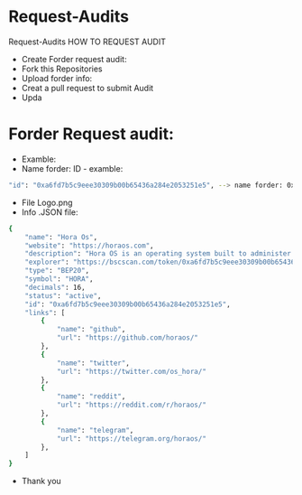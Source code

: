 # Request-Audits
Request-Audits
HOW TO REQUEST AUDIT
+ Create Forder request audit:
+ Fork this Repositories
+ Upload forder info:
+ Creat a pull request to submit Audit
+ Upda

# Forder Request audit:
+ Examble: 
+ Name forder: ID - examble: 
```bash
"id": "0xa6fd7b5c9eee30309b00b65436a284e2053251e5", --> name forder: 0xa6fd7b5c9eee30309b00b65436a284e2053251e5
```
+ File Logo.png
+ Info .JSON file:

```bash
{
    "name": "Hora Os",
    "website": "https://horaos.com",
    "description": "Hora OS is an operating system built to administer a network of computers through a decentralized protocol.",
    "explorer": "https://bscscan.com/token/0xa6fd7b5c9eee30309b00b65436a284e2053251e5",
    "type": "BEP20",
    "symbol": "HORA",
    "decimals": 16,
    "status": "active",
    "id": "0xa6fd7b5c9eee30309b00b65436a284e2053251e5",
    "links": [
        {
            "name": "github",
            "url": "https://github.com/horaos/"
        },
        {
            "name": "twitter",
            "url": "https://twitter.com/os_hora/"
        },
        {
            "name": "reddit",
            "url": "https://reddit.com/r/horaos/"
        },
        {
            "name": "telegram",
            "url": "https://telegram.org/horaos/"
        },
    ]
}
```
* Thank you
